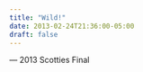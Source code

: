 ```yaml
---
title: "Wild!"
date: 2013-02-24T21:36:00-05:00
draft: false
---
```

— 2013 Scotties Final
<!--more--> 


